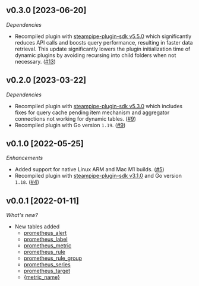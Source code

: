 ## v0.3.0 [2023-06-20]

_Dependencies_

- Recompiled plugin with [steampipe-plugin-sdk v5.5.0](https://github.com/turbot/steampipe-plugin-sdk/blob/v5.5.0/CHANGELOG.md#v550-2023-06-16) which significantly reduces API calls and boosts query performance, resulting in faster data retrieval. This update significantly lowers the plugin initialization time of dynamic plugins by avoiding recursing into child folders when not necessary. ([#13](https://github.com/turbot/steampipe-plugin-prometheus/pull/13))

## v0.2.0 [2023-03-22]

_Dependencies_

- Recompiled plugin with [steampipe-plugin-sdk v5.3.0](https://github.com/turbot/steampipe-plugin-sdk/blob/main/CHANGELOG.md#v530-2023-03-16) which includes fixes for query cache pending item mechanism and aggregator connections not working for dynamic tables. ([#9](https://github.com/turbot/steampipe-plugin-prometheus/pull/9))
- Recompiled plugin with Go version `1.19`. ([#9](https://github.com/turbot/steampipe-plugin-prometheus/pull/9))

## v0.1.0 [2022-05-25]

_Enhancements_

- Added support for native Linux ARM and Mac M1 builds. ([#5](https://github.com/turbot/steampipe-plugin-prometheus/pull/5))
- Recompiled plugin with [steampipe-plugin-sdk v3.1.0](https://github.com/turbot/steampipe-plugin-sdk/blob/main/CHANGELOG.md#v310--2022-03-30) and Go version `1.18`. ([#4](https://github.com/turbot/steampipe-plugin-prometheus/pull/4))

## v0.0.1 [2022-01-11]

_What's new?_

- New tables added
  - [prometheus_alert](https://hub.steampipe.io/plugins/turbot/prometheus/tables/prometheus_alert)
  - [prometheus_label](https://hub.steampipe.io/plugins/turbot/prometheus/tables/prometheus_label)
  - [prometheus_metric](https://hub.steampipe.io/plugins/turbot/prometheus/tables/prometheus_metric)
  - [prometheus_rule](https://hub.steampipe.io/plugins/turbot/prometheus/tables/prometheus_rule)
  - [prometheus_rule_group](https://hub.steampipe.io/plugins/turbot/prometheus/tables/prometheus_rule_group)
  - [prometheus_series](https://hub.steampipe.io/plugins/turbot/prometheus/tables/prometheus_series)
  - [prometheus_target](https://hub.steampipe.io/plugins/turbot/prometheus/tables/prometheus_target)
  - [{metric_name}](https://hub.steampipe.io/plugins/turbot/prometheus/tables/{metric_name})
